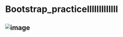 # Bootstrap_practicelllllllllllll
## ![image](https://github.com/user-attachments/assets/128a977e-0ac0-4fa1-9089-13ef1122519d) 

 
